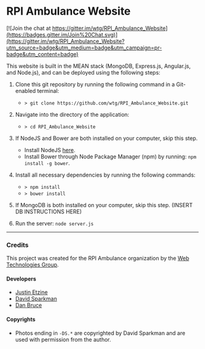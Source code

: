 # RPI Ambulance Website

[![Join the chat at https://gitter.im/wtg/RPI_Ambulance_Website](https://badges.gitter.im/Join%20Chat.svg)](https://gitter.im/wtg/RPI_Ambulance_Website?utm_source=badge&utm_medium=badge&utm_campaign=pr-badge&utm_content=badge)

This website is built in the MEAN stack (MongoDB, Express.js, Angular.js, and Node.js), and can be deployed using the following steps:

1. Clone this git repository by running the following command in a Git-enabled terminal:
    * `> git clone https://github.com/wtg/RPI_Ambulance_Website.git`

2. Navigate into the directory of the application:
    * `> cd RPI_Ambulance_Website`

3. If NodeJS and Bower are both installed on your computer, skip this step.
    * Install NodeJS [here](https://nodejs.org/en/download/).
    * Install Bower through Node Package Manager (npm) by running: `npm install -g bower`.

4. Install all necessary dependencies by running the following commands:
    * `> npm install`
    * `> bower install`

5. If MongoDB is both installed on your computer, skip this step. (INSERT DB INSTRUCTIONS HERE)

6. Run the server: `node server.js`


-----------------------------------------------------

### Credits

This project was created for the RPI Ambulance organization by the [Web Technologies Group](http://stugov.union.rpi.edu/senate/projects/wtg).

#### Developers 
* [Justin Etzine](http://github.com/Justetz)
* [David Sparkman](http://github.com/David-Sparky)
* [Dan Bruce](http://github.com/ddbruce)

#### Copyrights
* Photos ending in `-DS.*` are copyrighted by David Sparkman and are used with permission from the author.
